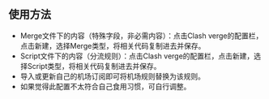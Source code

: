 ## 使用方法
- Merge文件下的内容（特殊字段，非必需内容）：点击Clash verge的配置栏，点击新建，选择Merge类型，将相关代码复制进去并保存。
- Script文件下的内容（分流规则）：点击Clash verge的配置栏，点击新建，选择Script类型，将相关代码复制进去并保存。
- 导入或更新自己的机场订阅即可将机场规则替换为该规则。
- 如果觉得此配置不太符合自己食用习惯，可自行调整。
